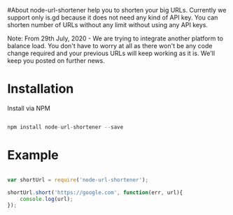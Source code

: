 
#About
node-url-shortener help you to shorten your big URLs. Currently we support only is.gd because it does not need any kind of API key. You can shorten number of URLs without any limit without using any API keys.

Note: From 29th July, 2020 - We are trying to integrate another platform to balance load. You don't have to worry at all as there won't be any code change required and your previous URLs will keep working as it is. We'll keep you posted on further news.

# Installation

Install via NPM

```js

npm install node-url-shortener --save

```

# Example

```js

var shortUrl = require('node-url-shortener');

shortUrl.short('https://google.com', function(err, url){
    console.log(url);
});

```
